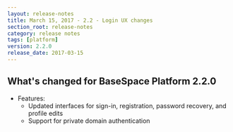 ```yaml
---
layout: release-notes
title: March 15, 2017 - 2.2 - Login UX changes
section_root: release-notes
category: release notes
tags: [platform]
version: 2.2.0
release_date: 2017-03-15
---
```


## What's changed for BaseSpace Platform 2.2.0

- Features:
	- Updated interfaces for sign-in, registration, password recovery, and profile edits
	- Support for private domain authentication
